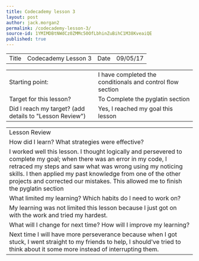 ```yaml
---
title: Codecademy lesson 3
layout: post
author: jack.morgan2
permalink: /codecademy-lesson-3/
source-id: 1YMIMDBtNWdCz0ZMMc50OfLbhinZuBihC1M38KveaiQE
published: true
---
```

<table>
  <tr>
    <td>Title</td>
    <td>Codecademy Lesson 3</td>
    <td>Date</td>
    <td>09/05/17</td>
  </tr>
</table>


<table>
  <tr>
    <td>Starting point:</td>
    <td>I have completed the conditionals and control flow section</td>
  </tr>
  <tr>
    <td>Target for this lesson?</td>
    <td>To Complete the pyglatin section</td>
  </tr>
  <tr>
    <td>Did I reach my target? 
(add details to "Lesson Review")</td>
    <td> Yes, I reached my goal this lesson</td>
  </tr>
</table>


<table>
  <tr>
    <td>Lesson Review</td>
  </tr>
  <tr>
    <td>How did I learn? What strategies were effective? </td>
  </tr>
  <tr>
    <td>I worked well this lesson. I thought logically  and persevered to complete my  goal; when there was an error in my code, I retraced my steps and saw what was wrong using my noticing skills.  I then applied my past knowledge from one of the other projects and corrected our mistakes. This allowed me to finish the pyglatin section
</td>
  </tr>
  <tr>
    <td>What limited my learning? Which habits do I need to work on? </td>
  </tr>
  <tr>
    <td>My learning was not limited this lesson because I just got on with the work and tried my hardest.</td>
  </tr>
  <tr>
    <td>What will I change for next time? How will I improve my learning?</td>
  </tr>
  <tr>
    <td>Next time I will have more perseverance because when I got stuck, I went straight to my friends to help, I should've tried to think about it some more instead of interrupting them.</td>
  </tr>
</table>


